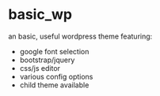 # basic_wp

an basic, useful wordpress theme featuring:
- google font selection
- bootstrap/jquery
- css/js editor
- various config options
- child theme available
